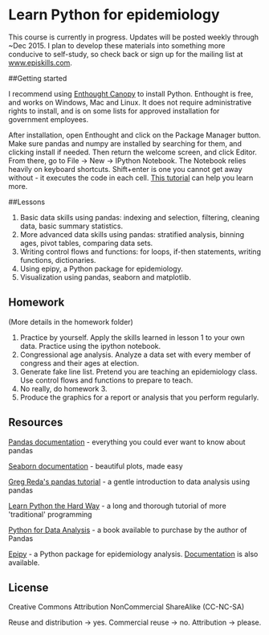 # Learn Python for epidemiology

This course is currently in progress. Updates will be posted weekly through ~Dec 2015. I plan to develop these materials into something more conducive to self-study, so check back or sign up for the mailing list at www.episkills.com.

##Getting started

I recommend using [Enthought Canopy](https://store.enthought.com/) to install Python. Enthought is free, and works on Windows, Mac and Linux. It does not require administrative rights to install, and is on some lists for approved installation for government employees.

After installation, open Enthought and click on the Package Manager button. Make sure pandas and numpy are installed by searching for them, and clicking install if needed. Then return the welcome screen, and click Editor. From there, go to File -> New -> IPython Notebook. The Notebook relies heavily on keyboard shortcuts. Shift+enter is one you cannot get away without - it executes the code in each cell. [This tutorial](http://www.astro.washington.edu/users/vanderplas/Astr599/notebooks/03_IPython_intro) can help you learn more.

##Lessons

1. Basic data skills using pandas: indexing and selection, filtering, cleaning data, basic summary statistics.
2. More advanced data skills using pandas: stratified analysis, binning ages, pivot tables, comparing data sets.
3. Writing control flows and functions: for loops, if-then statements, writing functions, dictionaries.
4. Using epipy, a Python package for epidemiology.
5. Visualization using pandas, seaborn and matplotlib.

## Homework

(More details in the homework folder)

1. Practice by yourself. Apply the skills learned in lesson 1 to your own data. Practice using the ipython notebook.
2. Congressional age analysis. Analyze a data set with every member of congress and their ages at election.
3. Generate fake line list. Pretend you are teaching an epidemiology class. Use control flows and functions to prepare to teach.
4. No really, do homework 3.
5. Produce the graphics for a report or analysis that you perform regularly.

## Resources

[Pandas documentation](http://pandas.pydata.org/pandas-docs/version/0.17.0/) - everything you could ever want to know about pandas

[Seaborn documentation](http://stanford.edu/~mwaskom/software/seaborn/) -  beautiful plots, made easy

[Greg Reda's pandas tutorial](http://www.gregreda.com/2013/10/26/intro-to-pandas-data-structures/) - a gentle introduction to data analysis using pandas

[Learn Python the Hard Way](http://learnpythonthehardway.org/book/) - a long and thorough tutorial of more 'traditional' programming

[Python for Data Analysis](http://shop.oreilly.com/product/0636920023784.do) - a book available to purchase by the author of Pandas

[Epipy](http://github.com/cmrivers/epipy) - a Python package for epidemiology analysis. [Documentation](http://cmrivers.github.io/epipy/) is also available.

## License

Creative Commons Attribution NonCommercial ShareAlike (CC-NC-SA)

Reuse and distribution -> yes. Commercial reuse -> no. Attribution -> please.
